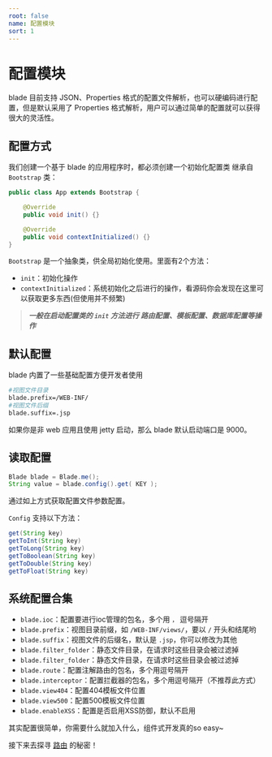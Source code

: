 ```yaml
---
root: false
name: 配置模块
sort: 1
---
```


# 配置模块

blade 目前支持 JSON、Properties 格式的配置文件解析，也可以硬编码进行配置，但是默认采用了 Properties 格式解析，用户可以通过简单的配置就可以获得很大的灵活性。

## 配置方式

我们创建一个基于 blade 的应用程序时，都必须创建一个初始化配置类 继承自 `Bootstrap` 类：

```java
public class App extends Bootstrap {

	@Override
	public void init() {}

	@Override
	public void contextInitialized() {}
}
``` 

`Bootstrap` 是一个抽象类，供全局初始化使用。里面有2个方法：

- `init`：初始化操作
- `contextInitialized`：系统初始化之后进行的操作，看源码你会发现在这里可以获取更多东西(但使用并不频繁)


> _**一般在启动配置类的 `init` 方法进行 路由配置、模板配置、数据库配置等操作**_


## 默认配置

blade 内置了一些基础配置方便开发者使用

```sh
#视图文件目录
blade.prefix=/WEB-INF/
#视图文件后缀
blade.suffix=.jsp
```

如果你是非 web 应用且使用 jetty 启动，那么 blade 默认启动端口是 9000。

## 读取配置

```java
Blade blade = Blade.me();
String value = blade.config().get( KEY );
```

通过如上方式获取配置文件参数配置。

`Config` 支持以下方法：

```java
get(String key)
getToInt(String key)
getToLong(String key)
getToBoolean(String key)
getToDouble(String key)
getToFloat(String key)
```

## 系统配置合集

- `blade.ioc`：配置要进行ioc管理的包名，多个用 `，` 逗号隔开
- `blade.prefix`：视图目录前缀，如 `/WEB-INF/views/`，要以 `/` 开头和结尾哟
- `blade.suffix`：视图文件的后缀名，默认是 `.jsp`，你可以修改为其他
- `blade.filter_folder`：静态文件目录，在请求时这些目录会被过滤掉
- `blade.filter_folder`：静态文件目录，在请求时这些目录会被过滤掉
- `blade.route`：配置注解路由的包名，多个用逗号隔开
- `blade.interceptor`：配置拦截器的包名，多个用逗号隔开（不推荐此方式）
- `blade.view404`：配置404模板文件位置
- `blade.view500`：配置500模板文件位置
- `blade.enableXSS`：配置是否启用XSS防御，默认不启用

其实配置很简单，你需要什么就加入什么，组件式开发真的so easy~

接下来去探寻 [路由](./routing) 的秘密！